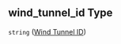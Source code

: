 ## wind_tunnel_id Type

`string` ([Wind Tunnel ID](iea43\_anemometer_calibration-properties-setup-properties-wind-tunnel-id.md))
